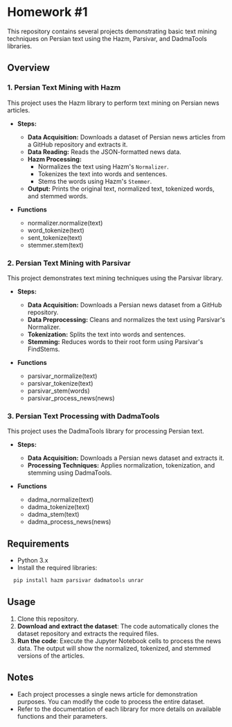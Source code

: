 # Homework #1

This repository contains several projects demonstrating basic text mining techniques on Persian text using the Hazm, Parsivar, and DadmaTools libraries.

## Overview

### 1. Persian Text Mining with Hazm
This project uses the Hazm library to perform text mining on Persian news articles.

- **Steps:**
  - **Data Acquisition:** Downloads a dataset of Persian news articles from a GitHub repository and extracts it.
  - **Data Reading:** Reads the JSON-formatted news data.
  - **Hazm Processing:**
    - Normalizes the text using Hazm's `Normalizer`.
    - Tokenizes the text into words and sentences.
    - Stems the words using Hazm's `Stemmer`.
  - **Output:** Prints the original text, normalized text, tokenized words, and stemmed words.

- **Functions**
  - normalizer.normalize(text)
  - word_tokenize(text)
  - sent_tokenize(text)
  - stemmer.stem(text)

### 2. Persian Text Mining with Parsivar
This project demonstrates text mining techniques using the Parsivar library.

- **Steps:**
  - **Data Acquisition:** Downloads a Persian news dataset from a GitHub repository.
  - **Data Preprocessing:** Cleans and normalizes the text using Parsivar's Normalizer.
  - **Tokenization:** Splits the text into words and sentences.
  - **Stemming:** Reduces words to their root form using Parsivar's FindStems.
  
- **Functions**
  - parsivar_normalize(text)
  - parsivar_tokenize(text)
  - parsivar_stem(words)
  - parsivar_process_news(news)


### 3. Persian Text Processing with DadmaTools
This project uses the DadmaTools library for processing Persian text.

- **Steps:**
  - **Data Acquisition:** Downloads a Persian news dataset and extracts it.
  - **Processing Techniques:** Applies normalization, tokenization, and stemming using DadmaTools.

- **Functions**
  - dadma_normalize(text)
  - dadma_tokenize(text)
  - dadma_stem(text)
  - dadma_process_news(news)

  
## Requirements
- Python 3.x
- Install the required libraries:
```bash
  pip install hazm parsivar dadmatools unrar
```

## Usage
1. Clone this repository.
2. **Download and extract the dataset**: The code automatically clones the dataset repository and extracts the required files.
3. **Run the code**: Execute the Jupyter Notebook cells to process the news data. The output will show the normalized, tokenized, and stemmed versions of the articles.

## Notes
- Each project processes a single news article for demonstration purposes. You can modify the code to process the entire dataset.
- Refer to the documentation of each library for more details on available functions and their parameters.
